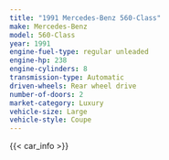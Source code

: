 ```yaml
---
title: "1991 Mercedes-Benz 560-Class"
make: Mercedes-Benz
model: 560-Class
year: 1991
engine-fuel-type: regular unleaded
engine-hp: 238
engine-cylinders: 8
transmission-type: Automatic
driven-wheels: Rear wheel drive
number-of-doors: 2
market-category: Luxury
vehicle-size: Large
vehicle-style: Coupe
---
```


{{< car_info >}}

